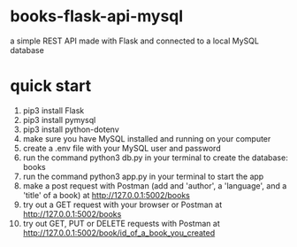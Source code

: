 # books-flask-api-mysql

a simple REST API made with Flask and connected to a local MySQL database

# quick start

1. pip3 install Flask
2. pip3 install pymysql
3. pip3 install python-dotenv
4. make sure you have MySQL installed and running on your computer
5. create a .env file with your MySQL user and password
6. run the command python3 db.py in your terminal to create the database: books
7. run the command python3 app.py in your terminal to start the app
8. make a post request with Postman (add and 'author', a 'language', and a 'title' of a book) at http://127.0.0.1:5002/books
9. try out a GET request with your browser or Postman at http://127.0.0.1:5002/books
10. try out GET, PUT or DELETE requests with Postman at http://127.0.0.1:5002/book/id_of_a_book_you_created
